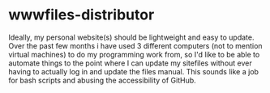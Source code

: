 # wwwfiles-distributor
Ideally, my personal website(s) should be lightweight and easy to update. Over the past few months i have used 3 different computers (not to mention virtual machines) to do my programming work from, so I'd like to be able to automate things to the point where I can update my sitefiles without ever having to actually log in and update the files manual. This sounds like a job for bash scripts and abusing the accessibility of GitHub.
